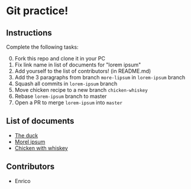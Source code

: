 # Git practice!

## Instructions

Complete the following tasks:

  0. Fork this repo and clone it in your PC
  1. Fix link name in list of documents for "lorem ipsum"
  2. Add yourself to the list of contributors! (in README.md)
  3. Add the 3 paragraphs from branch `more-lipsum` in `lorem-ipsum` branch
  4. Squash all commits in `lorem-ipsum` branch
  5. Move chicken recipe to a new branch `chicken-whiskey`
  6. Rebase `lorem-ipsum` branch to master
  7. Open a PR to merge `lorem-ipsum` into `master`


## List of documents

  * [The duck](./duck.md)
  * [Morel ipsum](./lipsum.md)
  * [Chicken with whiskey](./chicken-whiskey.md)



## Contributors

  * Enrico
